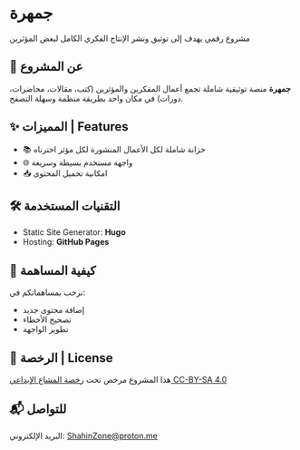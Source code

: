 # جمهرة

مشروع رقمي يهدف إلى توثيق ونشر الإنتاج الفكري الكامل لبعض المؤثرين

## 📜 عن المشروع

**جمهرة** منصة توثيقية شاملة تجمع أعمال المفكرين والمؤثرين (كتب، مقالات، محاضرات، دورات) في مكان واحد بطريقة منظمة وسهلة التصفح.

## ✨ المميزات | Features
- 📚 خزانة شاملة لكل الأعمال المنشورة لكل مؤثر اخترناه
- 🌐 واجهة مستخدم بسيطة وسريعة
- 📥 امكانية تحميل المحتوى

## 🛠 التقنيات المستخدمة
- Static Site Generator: **Hugo** 
- Hosting: **GitHub Pages**
  
## 🚀 كيفية المساهمة
نرحب بمساهماتكم في: 
- إضافة محتوى جديد
- تصحيح الأخطاء
- تطوير الواجهة

## 📄 الرخصة | License
هذا المشروع مرخص تحت [رخصة المشاع الإبداعي CC-BY-SA 4.0](https://creativecommons.org/licenses/by-sa/4.0/deed.ar)

## 📬 للتواصل
البريد الإلكتروني: ShahinZone@proton.me
